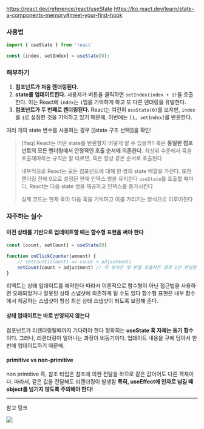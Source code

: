 https://react.dev/reference/react/useState
https://ko.react.dev/learn/state-a-components-memory#meet-your-first-hook

### 사용법
```javascript
import { useState } from 'react'

const [index, setIndex] = useState(0);
```

### 해부하기
1. **컴포넌트가 처음 렌더링된다.**
2. **state를 업데이트힌다.** 사용자가 버튼을 클릭하면 `setIndex(index + 1)`을 호출한다. 이는 React에 `index`는 `1`임을 기억하게 하고 또 다른 렌더링을 유발한다.
3. **컴포넌트가 두 번째로 렌더링된다.** React는 여전히 `useState(0)`를 보지만, `index`를 `1`로 설정한 것을 기억하고 있기 때문에, 이번에는 `[1, setIndex]`를 반환한다.

여러 개의 state 변수를 사용하는 경우 [[state 구조 선택]]을 확인!

> [!faq] React는 어떤 state를 반환할지 어떻게 알 수 있을까?
> 훅은 **동일한 컴포넌트의 모든 렌더링에서 안정적인 호출 순서에 의존한다.**
> 최상위 수준에서 훅을 호출해야하는 규칙만 잘 따르면, 훅은 항상 같은 순서로 호출된다
> 
> 내부적으로 React는 모든 컴포넌트에 대해 한 쌍의 state 배열을 가진다.
> 또한 렌더링 전에 0으로 설정된 현재 인덱스 쌍을 유지한다
> `useState`를 호출할 때마다, React는 다음 state 쌍을 제공하고 인덱스를 증가시킨다
> 
> 실제 코드는 현재 훅이 다음 훅을 기억하고 이를 가리키는 방식으로 이루어진다

### 자주하는 실수
#### 이전 상태를 기반으로 업데이트할 때는 함수형 표현을 써야 한다
```javascript
const [count, setCount] = useState(0)

function onClickCounter(amount) {
	// setCount((count) => count + adjustment)
	setCount(count + adjustment) // 이 방식은 몇 번을 호출하든 결국 1만 변경됨
}
```

리액트는 상태 업데이트를 예약한다
따라서 이론적으로 함수형이 아닌 접근법을 사용하면 오래되었거나 잘못된 상태 스냅샷에 의존하게 될 수도 있다
함수형 표현은 내부 함수에서 제공하는 스냅샷이 항상 최신 상태 스냅샷이 되도록 보장해 준다.

#### 상태 업데이트는 바로 반영되지 않는다
컴포넌트가 리렌더링될때까지 기다려야 한다
정확히는 **useState 훅 자체는 동기 함수**이다. 그러나, 리렌더링이 일어나는 과정이 비동기이다.
업데이트 내용을 큐에 담아서 한번에 업데이트하기 때문에.

#### primitive vs non-primitive
non primitive 즉, 참조 타입은 참조에 의한 전달을 하므로 같은 값이어도 다른 객체이다.
따라서, 같은 값을 전달해도 리렌더링이 발생함
**특히, useEffect에 인자로 넘길 때 object를 넘기지 않도록 주의해야 한다!**

---
참고 링크

![](https://www.youtube.com/watch?v=GGo3MVBFr1A)